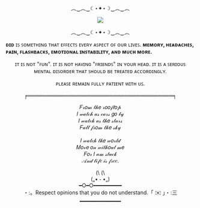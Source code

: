 <body>

<p align="center">︵‿︵‿☾⋆✦⋆☽‿︵‿︵</p>

<p align="center">
<img src="https://github.com/user-attachments/assets/8bdc3de6-a4c1-448b-ac04-d864e30e1ac8" />
</p>
 
<p align="center">︵‿︵‿☾⋆✦⋆☽‿︵‿︵</p>

<p align="center"> 

**ᴅɪᴅ** ɪꜱ ꜱᴏᴍᴇᴛʜɪɴɢ ᴛʜᴀᴛ ᴇꜰꜰᴇᴄᴛꜱ ᴇᴠᴇʀʏ ᴀꜱᴘᴇᴄᴛ ᴏꜰ ᴏᴜʀ ʟɪᴠᴇꜱ. **ᴍᴇᴍᴏʀʏ, ʜᴇᴀᴅᴀᴄʜᴇꜱ, ᴘᴀɪɴ, ꜰʟᴀꜱʜʙᴀᴄᴋꜱ, ᴇᴍᴏᴛɪᴏɴᴀʟ ɪɴꜱᴛᴀʙɪʟɪᴛʏ, ᴀɴᴅ ᴍᴜᴄʜ ᴍᴏʀᴇ.** <br></p>
<p align="center"> 
 ɪᴛ ɪꜱ ɴᴏᴛ "ꜰᴜɴ". ɪᴛ ɪꜱ ɴᴏᴛ ʜᴀᴠɪɴɢ "ꜰʀɪᴇɴᴅꜱ" ɪɴ ʏᴏᴜʀ ʜᴇᴀᴅ. ɪᴛ ɪꜱ ᴀ ꜱᴇʀɪᴏᴜꜱ ᴍᴇɴᴛᴀʟ ᴅɪꜱᴏʀᴅᴇʀ ᴛʜᴀᴛ ꜱʜᴏᴜʟᴅ ʙᴇ ᴛʀᴇᴀᴛᴇᴅ ᴀᴄᴄᴏʀᴅɪɴɢʟʏ. <br></p>
<p align="center"> 
 ᴘʟᴇᴀꜱᴇ ʀᴇᴍᴀɪɴ ꜰᴜʟʟʏ ᴘᴀᴛɪᴇɴᴛ ᴡɪᴛʜ ᴜꜱ. <br></p>

<p align="center">╒═══════════════════════════════════════╕</p>

 <p align="center"> 𝐹𝓇𝑜𝓂 𝓉𝒽𝑒 𝓇𝑜𝑜𝒻𝓉𝑜𝓅 <br>
𝐼 𝓌𝒶𝓉𝒸𝒽 𝒶𝓈 𝒸𝒶𝓇𝓈 𝑔𝑜 𝒷𝓎 <br>
𝐼 𝓌𝒶𝓉𝒸𝒽 𝒶𝓈 𝓉𝒽𝑒 𝓈𝓉𝒶𝓇𝓈 <br>
𝐹𝒶𝓁𝓁 𝒻𝓇𝑜𝓂 𝓉𝒽𝑒 𝓈𝓀𝓎 <br>
<br>
𝐼 𝓌𝒶𝓉𝒸𝒽 𝓉𝒽𝑒 𝓌𝑜𝓇𝓁𝒹  <br>
𝑀𝑜𝓋𝑒 𝑜𝓃 𝓌𝒾𝓉𝒽𝑜𝓊𝓉 𝓂𝑒 <br>
𝐹𝑜𝓇 𝐼 𝒶𝓂 𝓈𝓉𝓊𝒸𝓀 <br>
𝒜𝓃𝒹 𝓁𝒾𝒻𝑒 𝒾𝓈 𝒻𝓇𝑒𝑒. <br> 

<p align="center">   
 (\ (\ <br>
(„• ֊ •„) <br>
━O━O━━━━━━━━━ <br> 
・:。Respect opinions that you do not understand.「 ✉️ 」・:三 <br>
━━━━━━━━━━━━━ <br> </p>

</body>

